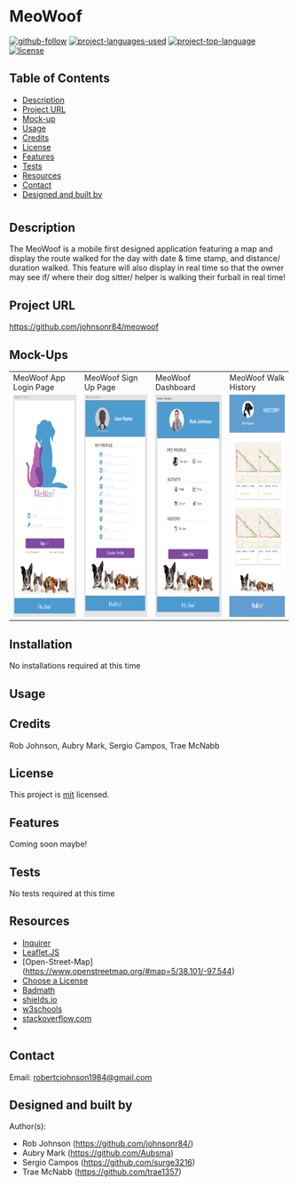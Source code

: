 # MeoWoof

  [![github-follow](https://img.shields.io/github/followers/johnsonr84?label=Follow&logoColor=lightgrey&style=social)](https://github.com/johnsonr84)
  [![project-languages-used](https://img.shields.io/github/languages/count/johnsonr84/readme-generator?color=orange)](https://github.com/johnsonr84/meowoof)
  [![project-top-language](https://img.shields.io/github/languages/top/johnsonr84/readme-generator?color=yellow)](https://github.com/johnsonr84/meowoof)
  [![license](https://img.shields.io/badge/license-mit-brightgreen.svg)](https://choosealicense.com/licenses/mit/)

  ## Table of Contents 
  * [Description](#Description)
  * [Project URL](#Project-URL)
  * [Mock-up](#Mock-up)
  * [Usage](#Usage)
  * [Credits](#Credits)
  * [License](#License)
  * [Features](#Features)
  * [Tests](#Tests)
  * [Resources](#Resources)
  * [Contact](#Contact)
  * [Designed and built by](#Designed-and-built-by)
  #
  
  ## Description 
   The MeoWoof is a mobile first designed application featuring a map and display the route walked for the day with date & time stamp, and distance/ duration walked. This feature will also display in real time so that the owner may see if/ where their dog sitter/ helper is walking their furball in real time!

  ## Project URL
  https://github.com/johnsonr84/meowoof

  ## Mock-Ups
  <table>
  <tr>
    <td>MeoWoof App Login Page</td>
     <td>MeoWoof Sign Up Page</td>
     <td>MeoWoof Dashboard</td>
     <td>MeoWoof Walk History</td>
  </tr>
  <tr>
    <td><img src="/screenshots/login-design.png" height=400 alt="screenshot of MeoWoof login page"></td>
    <td><img src="screenshots/sign-up-design.png" height=400 alt="screenshot of MeoWoof sign up page"></td>
    <td><img src="/screenshots/dashboard-design.png" height=400 alt="screenshot of MeoWoof dashboard page"></td>
    <td><img src="/screenshots/history-design.png" height=400 alt="screenshot of MeoWoof dashboard page"></td>
  </tr>
 </table>

  ## Installation 
  No installations required at this time 

  ## Usage 
   
  ## Credits 
  Rob Johnson, Aubry Mark, Sergio Campos, Trae McNabb  

  ## License 
  This project is [mit](https://choosealicense.com/licenses/mit/) licensed.

  ## Features
  Coming soon maybe!

  ## Tests
  No tests required at this time 

  ## Resources
    

  * [Inquirer](https://www.npmjs.com/package/inquirer) 
  * [Leaflet.JS](https://leafletjs.com/)
  * [Open-Street-Map] (https://www.openstreetmap.org/#map=5/38.101/-97.544)
  * [Choose a License](https://choosealicense.com/)
  * [Badmath](https://img.shields.io/github/languages/top/nielsenjared/badmath)
  * [shields.io](https://shields.io/)
  * [w3schools](https://www.w3schools.com/)
  * [stackoverflow.com](https://stackoverflow.com/)
  * 

  ## Contact
  Email: robertcjohnson1984@gmail.com 

  ## Designed and built by
  Author(s): 
  * Rob Johnson (https://github.com/johnsonr84/) 
  * Aubry Mark (https://github.com/Aubsma)
  * Sergio Campos (https://github.com/surge3216)
  * Trae McNabb  (https://github.com/trae1357)

  